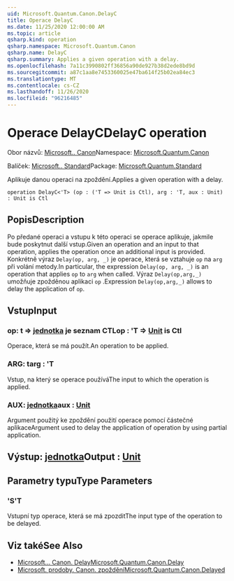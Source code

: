```yaml
---
uid: Microsoft.Quantum.Canon.DelayC
title: Operace DelayC
ms.date: 11/25/2020 12:00:00 AM
ms.topic: article
qsharp.kind: operation
qsharp.namespace: Microsoft.Quantum.Canon
qsharp.name: DelayC
qsharp.summary: Applies a given operation with a delay.
ms.openlocfilehash: 7a11c3990802ff36856a90de927b38d2ede8bd9d
ms.sourcegitcommit: a87c1aa8e7453360025e47ba614f25b02ea84ec3
ms.translationtype: MT
ms.contentlocale: cs-CZ
ms.lasthandoff: 11/26/2020
ms.locfileid: "96216485"
---
```

# <a name="delayc-operation"></a><span data-ttu-id="e66a3-102">Operace DelayC</span><span class="sxs-lookup"><span data-stu-id="e66a3-102">DelayC operation</span></span>

<span data-ttu-id="e66a3-103">Obor názvů: [Microsoft.. Canon](xref:Microsoft.Quantum.Canon)</span><span class="sxs-lookup"><span data-stu-id="e66a3-103">Namespace: [Microsoft.Quantum.Canon](xref:Microsoft.Quantum.Canon)</span></span>

<span data-ttu-id="e66a3-104">Balíček: [Microsoft.. Standard](https://nuget.org/packages/Microsoft.Quantum.Standard)</span><span class="sxs-lookup"><span data-stu-id="e66a3-104">Package: [Microsoft.Quantum.Standard](https://nuget.org/packages/Microsoft.Quantum.Standard)</span></span>


<span data-ttu-id="e66a3-105">Aplikuje danou operaci na zpoždění.</span><span class="sxs-lookup"><span data-stu-id="e66a3-105">Applies a given operation with a delay.</span></span>

```qsharp
operation DelayC<'T> (op : ('T => Unit is Ctl), arg : 'T, aux : Unit) : Unit is Ctl
```


## <a name="description"></a><span data-ttu-id="e66a3-106">Popis</span><span class="sxs-lookup"><span data-stu-id="e66a3-106">Description</span></span>

<span data-ttu-id="e66a3-107">Po předané operaci a vstupu k této operaci se operace aplikuje, jakmile bude poskytnut další vstup.</span><span class="sxs-lookup"><span data-stu-id="e66a3-107">Given an operation and an input to that operation, applies the operation once an additional input is provided.</span></span>
<span data-ttu-id="e66a3-108">Konkrétně výraz `Delay(op, arg, _)` je operace, která se vztahuje `op` na `arg` při volání metody.</span><span class="sxs-lookup"><span data-stu-id="e66a3-108">In particular, the expression `Delay(op, arg, _)` is an operation that applies `op` to `arg` when called.</span></span>
<span data-ttu-id="e66a3-109">Výraz `Delay(op,arg,_)` umožňuje zpožděnou aplikaci `op` .</span><span class="sxs-lookup"><span data-stu-id="e66a3-109">Expression `Delay(op,arg,_)` allows to delay the application of `op`.</span></span>

## <a name="input"></a><span data-ttu-id="e66a3-110">Vstup</span><span class="sxs-lookup"><span data-stu-id="e66a3-110">Input</span></span>

### <a name="op--t--unit--is-ctl"></a><span data-ttu-id="e66a3-111">op: t => [jednotka](xref:microsoft.quantum.lang-ref.unit)  je seznam CTL</span><span class="sxs-lookup"><span data-stu-id="e66a3-111">op : 'T => [Unit](xref:microsoft.quantum.lang-ref.unit)  is Ctl</span></span>

<span data-ttu-id="e66a3-112">Operace, která se má použít.</span><span class="sxs-lookup"><span data-stu-id="e66a3-112">An operation to be applied.</span></span>


### <a name="arg--t"></a><span data-ttu-id="e66a3-113">ARG: t</span><span class="sxs-lookup"><span data-stu-id="e66a3-113">arg : 'T</span></span>

<span data-ttu-id="e66a3-114">Vstup, na který se operace používá</span><span class="sxs-lookup"><span data-stu-id="e66a3-114">The input to which the operation is applied.</span></span>


### <a name="aux--unit"></a><span data-ttu-id="e66a3-115">AUX: [jednotka](xref:microsoft.quantum.lang-ref.unit)</span><span class="sxs-lookup"><span data-stu-id="e66a3-115">aux : [Unit](xref:microsoft.quantum.lang-ref.unit)</span></span>

<span data-ttu-id="e66a3-116">Argument použitý ke zpoždění použití operace pomocí částečné aplikace</span><span class="sxs-lookup"><span data-stu-id="e66a3-116">Argument used to delay the application of operation by using partial application.</span></span>



## <a name="output--unit"></a><span data-ttu-id="e66a3-117">Výstup: [jednotka](xref:microsoft.quantum.lang-ref.unit)</span><span class="sxs-lookup"><span data-stu-id="e66a3-117">Output : [Unit](xref:microsoft.quantum.lang-ref.unit)</span></span>



## <a name="type-parameters"></a><span data-ttu-id="e66a3-118">Parametry typu</span><span class="sxs-lookup"><span data-stu-id="e66a3-118">Type Parameters</span></span>

### <a name="t"></a><span data-ttu-id="e66a3-119">'S</span><span class="sxs-lookup"><span data-stu-id="e66a3-119">'T</span></span>

<span data-ttu-id="e66a3-120">Vstupní typ operace, která se má zpozdit</span><span class="sxs-lookup"><span data-stu-id="e66a3-120">The input type of the operation to be delayed.</span></span>

## <a name="see-also"></a><span data-ttu-id="e66a3-121">Viz také</span><span class="sxs-lookup"><span data-stu-id="e66a3-121">See Also</span></span>

- [<span data-ttu-id="e66a3-122">Microsoft... Canon. Delay</span><span class="sxs-lookup"><span data-stu-id="e66a3-122">Microsoft.Quantum.Canon.Delay</span></span>](xref:Microsoft.Quantum.Canon.Delay)
- [<span data-ttu-id="e66a3-123">Microsoft. prodoby. Canon. zpoždění</span><span class="sxs-lookup"><span data-stu-id="e66a3-123">Microsoft.Quantum.Canon.Delayed</span></span>](xref:Microsoft.Quantum.Canon.Delayed)